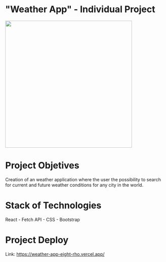 # "Weather App" - Individual Project

<p align='left'>
    <img src='https://www.lifeder.com/wp-content/uploads/2021/10/clima-tipos.jpg' width=400px</img>
</p>

# Project Objetives
Creation of an weather application where the user the possibility to search for current and future weather conditions for any city in the world.

# Stack of Technologies

React - Fetch API - CSS - Bootstrap
# Project Deploy

Link: https://weather-app-eight-rho.vercel.app/
